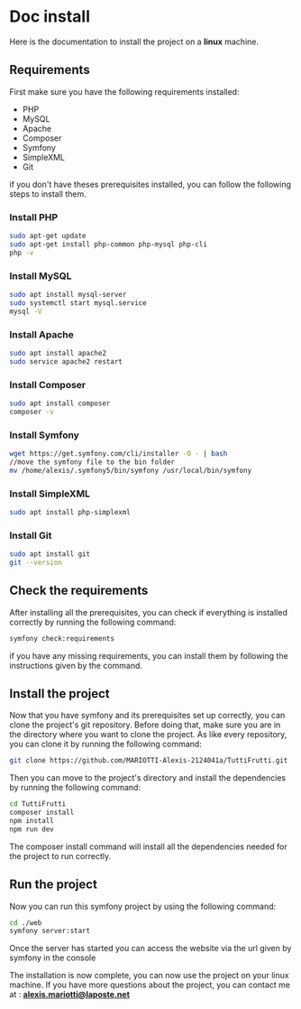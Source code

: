 # Doc install

Here is the documentation to install the project on a **linux** machine.

## Requirements

First make sure you have the following requirements installed:
- PHP
- MySQL
- Apache
- Composer
- Symfony
- SimpleXML
- Git

if you don't have theses prerequisites installed, you can follow the following steps to install them.

### Install PHP
```bash
sudo apt-get update
sudo apt-get install php-common php-mysql php-cli
php -v
```

### Install MySQL
```bash
sudo apt install mysql-server
sudo systemctl start mysql.service
mysql -V
```

### Install Apache
```bash
sudo apt install apache2
sudo service apache2 restart
```

### Install Composer
```bash
sudo apt install composer
composer -v
```

### Install Symfony
```bash
wget https://get.symfony.com/cli/installer -O - | bash
//move the symfony file to the bin folder
mv /home/alexis/.symfony5/bin/symfony /usr/local/bin/symfony
```

### Install SimpleXML
```bash
sudo apt install php-simplexml
```

### Install Git
```bash
sudo apt install git
git --version
```

## Check the requirements

After installing all the prerequisites, you can check if everything is installed correctly by running the following command:
```bash
symfony check:requirements
```

if you have any missing requirements, you can install them by following the instructions given by the command.

## Install the project

Now that you have symfony and its prerequisites set up correctly, you can clone the project's git repository.
Before doing that, make sure you are in the directory where you want to clone the project.
As like every repository, you can clone it by running the following command:
```bash
git clone https://github.com/MARIOTTI-Alexis-2124041a/TuttiFrutti.git
```

Then you can move to the project's directory and install the dependencies by running the following command:
```bash
cd TuttiFrutti
composer install
npm install
npm run dev
```

The composer install command will install all the dependencies needed for the project to run correctly.

## Run the project

Now you can run this symfony project by using the following command:
```bash
cd ./web
symfony server:start
```

Once the server has started you can access the website via the url given by symfony in the console

The installation is now complete, you can now use the project on your linux machine.
If you have more questions about the project, you can contact me at : **alexis.mariotti@laposte.net** 